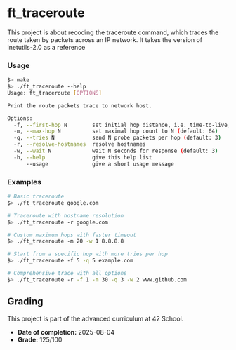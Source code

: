 # ft_traceroute

This project is about recoding the traceroute command, which traces the route taken by packets across an IP network. It takes the version of inetutils-2.0 as a reference

### Usage

```bash
$> make
$> ./ft_traceroute --help
Usage: ft_traceroute [OPTIONS]

Print the route packets trace to network host.

Options:
  -f, --first-hop N        set initial hop distance, i.e. time-to-live, to N
  -m, --max-hop N          set maximal hop count to N (default: 64)
  -q, --tries N            send N probe packets per hop (default: 3)
  -r, --resolve-hostnames  resolve hostnames
  -w, --wait N             wait N seconds for response (default: 3)
  -h, --help               give this help list
      --usage              give a short usage message
```

### Examples

```bash
# Basic traceroute
$> ./ft_traceroute google.com

# Traceroute with hostname resolution
$> ./ft_traceroute -r google.com

# Custom maximum hops with faster timeout
$> ./ft_traceroute -m 20 -w 1 8.8.8.8

# Start from a specific hop with more tries per hop
$> ./ft_traceroute -f 5 -q 5 example.com

# Comprehensive trace with all options
$> ./ft_traceroute -r -f 1 -m 30 -q 3 -w 2 www.github.com
```

## Grading

This project is part of the advanced curriculum at 42 School.

- **Date of completion:** 2025-08-04
- **Grade:** 125/100